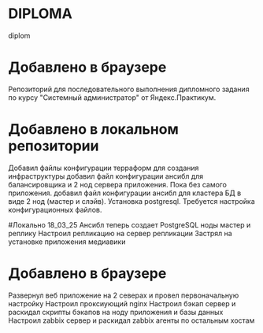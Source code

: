 # DIPLOMA
diplom

# Добавлено в браузере
Репозиторий для последовательного выполнения дипломного задания по курсу "Системный администратор" от Яндекс.Практикум.

# Добавлено в локальном репозитории
Добавил файлы конфигурации терраформ для создания инфраструктуры
добавил файл конфигурации ансибл для балансировщика и 2 нод сервера приложения. Пока без самого приложения.
добавил файл конфигурации ансибл для кластера БД в виде 2 нод (мастер и слэйв). Установка postgresql. Требуется настройка конфигурационных файлов.

#Локально 18_03_25
Ансибл теперь создает PostgreSQL ноды мастер и реплику
Настроил репликацию на сервер репликации
Застрял на установке приложения медиавики

# Добавлено в браузере
Развернул веб приложение на 2 северах и провел первоначальную настройку
Настроил проксиующий nginx
Настроил бэкап сервер и раскидал скрипты бэкапов на ноду приложения и базы данных
Настроил zabbix сервер и раскидал zabbix агенты по остальным хостам
